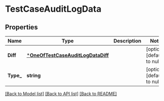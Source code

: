 # TestCaseAuditLogData

## Properties
Name | Type | Description | Notes
------------ | ------------- | ------------- | -------------
**Diff** | [***OneOfTestCaseAuditLogDataDiff**](OneOfTestCaseAuditLogDataDiff.md) |  | [optional] [default to null]
**Type_** | **string** |  | [optional] [default to null]

[[Back to Model list]](../README.md#documentation-for-models) [[Back to API list]](../README.md#documentation-for-api-endpoints) [[Back to README]](../README.md)

